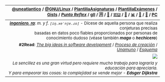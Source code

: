 |<sup>[@uneatlantico](/UNEATLANTICO/README.md) / [@GNU/Linux](GNU.Linux/GNU.Linux.md) / [PlantillaAsignaturas](https://github.com/mmasias/repoPlantillaAsignatura) / [PlantillaExámenes](https://github.com/mmasias/repoPlantillaExamen) / [Gists](https://gist.github.com/mmasias) / [***Punto Reflex***](https://github.com/puntoReflex) / [gII](https://github.com/Ingenieria-Informatica-UNEATLANTICO/.github/blob/main/README.md) / [🈷️](github-metrics.md) / [🔩](https://it-tools.tech/) / [🇪🇺](https://european-alternatives.eu/alternatives-to) / [🎹](https://manuel.masiasweb.com/escalas.html) / [📊](https://manuel.masiasweb.com/github-stats-page-contributors.html) / [👣](https://manuel.masiasweb.com/gh-history-v0/) / [🌇](https://www.tiktok.com/@mmasiasv) / [PC](https://docs.google.com/presentation/d/1dwcsC1lj6Gx4LULWGXp9bfHA5i9pWR8CB2NC8JaOjTs/edit?usp=sharing)
|-:|
|<sup>***[ingeniero, ra](temasVarios/ingeniero.md)***: *m. y f. `[iŋ.xeˈnje.ɾo]`* - Dícese de aquella persona que realiza conjeturas precisas<br>basadas en datos poco fiables proporcionados por personas de conocimiento dudoso (véase también ***mago*** o ***hechicero***)
|<sup>**#2Read**: [*The big ideas in software development*](https://www.softdevbigideas.com/the-big-ideas-in-software-development.html) / [*Proceso de creación*](procesoDeCreacion.md) / [*Unamuno*](unamuno.md) / [*Esquema*](acercaDeEsquema.md)
|![](/imagenes/2Monitors/ultima_vi_desktop_background_wallpaper_5760x1080_by_mecandes_d87e0fg.png)|
|<sup><i>La sencillez es una gran virtud pero requiere mucho trabajo para lograrla y educación para apreciarla.<br>Y para empeorar las cosas: la complejidad se vende mejor - <b>Edsger Dijkstra</b></i></sup>
